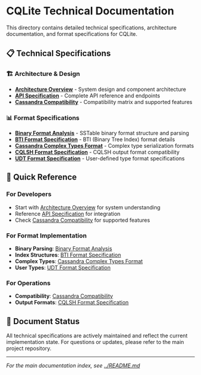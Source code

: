 # CQLite Technical Documentation

This directory contains detailed technical specifications, architecture documentation, and format specifications for CQLite.

## 📋 Technical Specifications

### 🏗️ Architecture & Design
- **[Architecture Overview](architecture.md)** - System design and component architecture
- **[API Specification](api-specification.md)** - Complete API reference and endpoints
- **[Cassandra Compatibility](cassandra-compatibility.md)** - Compatibility matrix and supported features

### 📊 Format Specifications
- **[Binary Format Analysis](BINARY_FORMAT_ANALYSIS.md)** - SSTable binary format structure and parsing
- **[BTI Format Specification](BTI_FORMAT_SPECIFICATION.md)** - BTI (Binary Tree Index) format details
- **[Cassandra Complex Types Format](CASSANDRA_COMPLEX_TYPES_FORMAT_SPEC.md)** - Complex type serialization formats
- **[CQLSH Format Specification](CQLSH_FORMAT_SPECIFICATION.md)** - CQLSH output format compatibility
- **[UDT Format Specification](UDT_FORMAT_SPEC.md)** - User-defined type format specifications

## 🎯 Quick Reference

### For Developers
- Start with [Architecture Overview](architecture.md) for system understanding
- Reference [API Specification](api-specification.md) for integration
- Check [Cassandra Compatibility](cassandra-compatibility.md) for supported features

### For Format Implementation
- **Binary Parsing**: [Binary Format Analysis](BINARY_FORMAT_ANALYSIS.md)
- **Index Structures**: [BTI Format Specification](BTI_FORMAT_SPECIFICATION.md)
- **Complex Types**: [Cassandra Complex Types Format](CASSANDRA_COMPLEX_TYPES_FORMAT_SPEC.md)
- **User Types**: [UDT Format Specification](UDT_FORMAT_SPEC.md)

### For Operations
- **Compatibility**: [Cassandra Compatibility](cassandra-compatibility.md)
- **Output Formats**: [CQLSH Format Specification](CQLSH_FORMAT_SPECIFICATION.md)

## 🔄 Document Status

All technical specifications are actively maintained and reflect the current implementation state. For questions or updates, please refer to the main project repository.

---

*For the main documentation index, see [../README.md](../README.md)*